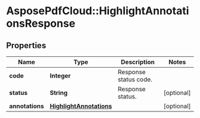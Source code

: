 ﻿# AsposePdfCloud::HighlightAnnotationsResponse


## Properties
Name | Type | Description | Notes
------------ | ------------- | ------------- | -------------
**code** | **Integer** | Response status code. | 
**status** | **String** | Response status. | [optional] 
**annotations** | [**HighlightAnnotations**](HighlightAnnotations.md) |  | [optional] 


